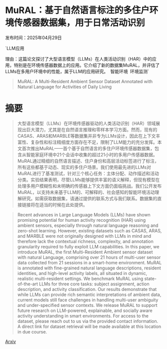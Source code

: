 # MuRAL：基于自然语言标注的多住户环境传感器数据集，用于日常活动识别

发布时间：2025年04月29日

`LLM应用

理由：这篇论文探讨了大型语言模型（LLMs）在人类活动识别（HAR）中的应用，特别是在环境传感器数据上的应用。它介绍了新的数据集MuRAL，并评估了LLMs在多用户环境中的性能，属于LLM的应用研究。` `智能环境` `环境监测`

> MuRAL: A Multi-Resident Ambient Sensor Dataset Annotated with Natural Language for Activities of Daily Living

# 摘要

> 大型语言模型（LLMs）在环境传感器驱动的人类活动识别（HAR）领域展现出巨大潜力，尤其是在自然语言推理和零样本学习方面。然而，现有的CASAS、ARAS和MARBLE等数据集并非专为LLMs设计，因此在上下文丰富性、复杂性和标注精细度方面存在不足，限制了LLM能力的充分发挥。本文首次推出MuRAL——首个基于自然语言的多住户环境传感器数据集，包含从智能家庭环境中21个会话中收集的超过21小时的多用户传感器数据。MuRAL通过精细的自然语言描述、住户身份和高层活动标签进行了标注，所有这些都基于动态、现实的多住户场景。我们使用最先进的LLMs对MuRAL进行了基准测试，针对三个核心任务：主体分配、动作描述和活动分类。实验结果表明，尽管LLMs能够提供丰富的语义解释，但现有模型在处理多用户模糊性和未明确的传感器上下文方面仍面临挑战。我们公开发布MuRAL，以支持未来基于LLM的、可解释的、社会感知的智能环境活动理解研究。如需获取数据集，请通过提供的联系方式与我们联系。数据集的直接链接将在适当的时候在此处提供。

> Recent advances in Large Language Models (LLMs) have shown promising potential for human activity recognition (HAR) using ambient sensors, especially through natural language reasoning and zero-shot learning. However, existing datasets such as CASAS, ARAS, and MARBLE were not originally designed with LLMs in mind and therefore lack the contextual richness, complexity, and annotation granularity required to fully exploit LLM capabilities. In this paper, we introduce MuRAL, the first Multi-Resident Ambient sensor dataset with natural Language, comprising over 21 hours of multi-user sensor data collected from 21 sessions in a smart-home environment. MuRAL is annotated with fine-grained natural language descriptions, resident identities, and high-level activity labels, all situated in dynamic, realistic multi-resident settings. We benchmark MuRAL using state-of-the-art LLMs for three core tasks: subject assignment, action description, and activity classification. Our results demonstrate that while LLMs can provide rich semantic interpretations of ambient data, current models still face challenges in handling multi-user ambiguity and under-specified sensor contexts. We release MuRAL to support future research on LLM-powered, explainable, and socially aware activity understanding in smart environments. For access to the dataset, please reach out to us via the provided contact information. A direct link for dataset retrieval will be made available at this location in due course.

[Arxiv](https://arxiv.org/abs/2504.20505)